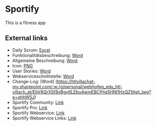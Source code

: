 # Sportify
This is a fitness app

## External links 
* Daily Scrum: [Excel](https://htlvillachat-my.sharepoint.com/:x:/g/personal/muehlbap_edu_htl-villach_at/EYBPGfyhlgpDkawx6I-jknUB1V5iuuSlw0b_lZaodwujjQ?e=swYrRp)
* Funktionalitätsbeschreibung: [Word](https://htlvillachat-my.sharepoint.com/:w:/g/personal/ofnerm_edu_htl-villach_at/EWfi-XDS_ZtEhg03AOYT5DABlvMD-OYsuYi31_ynxa_jxw?e=WinyoZ)
* Allgemeine Beschreibung: [Word](https://htlvillachat-my.sharepoint.com/:w:/g/personal/ofnerm_edu_htl-villach_at/Ec2mdycBxjhKqZbgV3hj9asBJ3rMGQNw-Vqh3xjU7Uet_A?e=012tE3)
* Icon: [PNG](https://drive.google.com/file/d/1U4bt2wKzjk38yMzVAUXZpofS_Twp17uY/view)
* User Stories: [Word](https://htlvillachat-my.sharepoint.com/:w:/g/personal/ofnerm_edu_htl-villach_at/EUfeAuCabJVHhh7jTAg2yKcBzy2b4qcj2hSA9tUyU00AAQ?e=bOx9i2)
* Webserviceschnittstelle: [Word](https://htlvillachat-my.sharepoint.com/:w:/g/personal/muehlbap_edu_htl-villach_at/EWPSAxonp8pMrIdG62xMdAABv-EUqb2kXk_5Nwro7frIYg?e=Lt7NbU)
* Change-Log: [Word] (https://htlvillachat-my.sharepoint.com/:w:/g/personal/webhofeg_edu_htl-villach_at/EbV8QrXSf8xBgy6LEbu4wmEBCfHqSHNl1HzQZfdgjI_Iwg?e=qhhW5J) 
* Sportify Community: [Link](https://github.com/phaulson/SportifyCommunity)
* Sportify Pro: [Link](https://github.com/phaulson/SportifyPro)
* Sportify Webservice: [Link](https://github.com/phaulson/SportifyWebservice)
* Sportify Webservice Links: [Link](https://htlvillachat-my.sharepoint.com/:w:/g/personal/ofnerm_edu_htl-villach_at/EcjTyfLlKbhEs7tBi7pwswQBuTBRodNw0UNrbZNWyGmCqg?e=pQq8ds)
